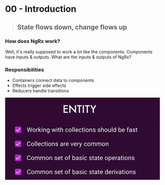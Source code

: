 # 00 - Introduction

> ## State flows down, change flows up

### How does NgRx work?

Well, it's really supposed to work a lot like the components. Components have inputs & outputs. What are the inputs & outputs of NgRx?

### Responsibilities

* Containers connect data to components
* Effects trigger side effects
* Reducers handle transitions

![](../.gitbook/assets/image%20%2852%29.png)

